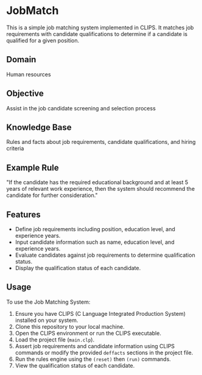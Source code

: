 # JobMatch

This is a simple job matching system implemented in CLIPS. It matches job requirements with candidate qualifications to determine if a candidate is qualified for a given position.

## Domain

Human resources

## Objective

Assist in the job candidate screening and selection process

## Knowledge Base

Rules and facts about job requirements, candidate qualifications, and hiring criteria

## Example Rule

"If the candidate has the required educational background and at least 5 years of relevant work experience, then the system should recommend the candidate for further consideration."

## Features

- Define job requirements including position, education level, and experience years.
- Input candidate information such as name, education level, and experience years.
- Evaluate candidates against job requirements to determine qualification status.
- Display the qualification status of each candidate.

## Usage

To use the Job Matching System:

1. Ensure you have CLIPS (C Language Integrated Production System) installed on your system.
2. Clone this repository to your local machine.
3. Open the CLIPS environment or run the CLIPS executable.
4. Load the project file (`main.clp`).
5. Assert job requirements and candidate information using CLIPS commands or modify the provided `deffacts` sections in the project file.
6. Run the rules engine using the `(reset)` then `(run)` commands.
7. View the qualification status of each candidate.
